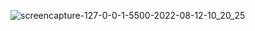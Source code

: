 ![screencapture-127-0-0-1-5500-2022-08-12-10_20_25](https://user-images.githubusercontent.com/60011650/184304851-05ee8e3e-0983-4728-930d-34346af324af.png)
